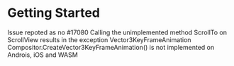 # Getting Started

Issue repoted as no #17080 Calling the unimplemented method ScrollTo on ScrollView results in the exception Vector3KeyFrameAnimation Compositor.CreateVector3KeyFrameAnimation() is not implemented on Androis, iOS and WASM

